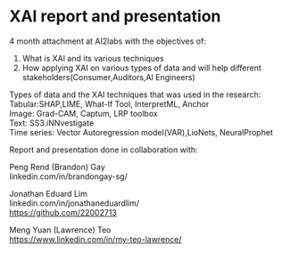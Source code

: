 # XAI report and presentation

4 month attachment at AI2labs with the objectives of:
1. What is XAI and its various techniques
2. How applying XAI on various types of data and will help different stakeholders(Consumer,Auditors,AI Engineers)

Types of data and the XAI techniques that was used in the research:<br />
Tabular:SHAP,LIME, What-If Tool, InterpretML, Anchor<br />
Image: Grad-CAM, Captum, LRP toolbox<br />
Text: SS3.iNNvestigate<br />
Time series: Vector Autoregression model(VAR),LioNets, NeuralProphet<br />


Report and presentation done in collaboration with:<br />

Peng Rend (Brandon) Gay<br />
linkedin.com/in/brandongay-sg/

Jonathan Eduard Lim<br />
linkedin.com/in/jonathaneduardlim/<br />
https://github.com/22002713

Meng Yuan (Lawrence) Teo<br />
https://www.linkedin.com/in/my-teo-lawrence/
